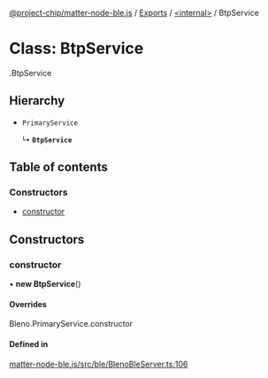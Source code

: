 [@project-chip/matter-node-ble.js](../README.md) / [Exports](../modules.md) / [<internal\>](../modules/internal_.md) / BtpService

# Class: BtpService

[<internal>](../modules/internal_.md).BtpService

## Hierarchy

- `PrimaryService`

  ↳ **`BtpService`**

## Table of contents

### Constructors

- [constructor](internal_.BtpService.md#constructor)

## Constructors

### constructor

• **new BtpService**()

#### Overrides

Bleno.PrimaryService.constructor

#### Defined in

[matter-node-ble.js/src/ble/BlenoBleServer.ts:106](https://github.com/project-chip/matter.js/blob/ac2c2688/packages/matter-node-ble.js/src/ble/BlenoBleServer.ts#L106)
